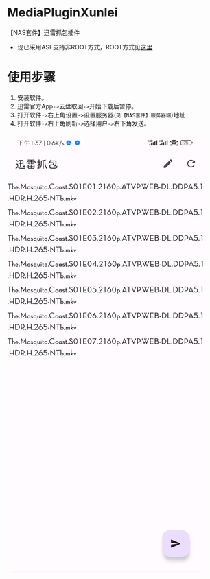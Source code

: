 # MediaPluginXunlei
【NAS套件】迅雷抓包插件
- 现已采用ASF支持非ROOT方式，ROOT方式见[这里](https://github.com/PPeanutButter/MediaPluginXunlei/tree/58c53aa5aa11cd5da84deb01794ed73289e0ffcf)
# 使用步骤
1. 安装软件。
2. 迅雷官方App`->`云盘取回`->`开始下载后暂停。
3. 打开软件`->`右上角设置`->`设置服务器(`见【NAS套件】服务器端`)地址
3. 打开软件`->`右上角刷新`->`选择用户`->`右下角发送。

![](Screenshot_2022-11-16-13-37-17-915_com.peanut.xun.jpg)
